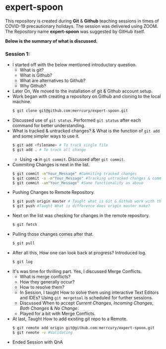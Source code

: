# expert-spoon

This repository is created during __Git__ & __Github__ teaching sessions in times of COVID-19 precautionary holidays. The session was delivered using ZOOM. The Repository name __expert-spoon__ was suggested by GitHub itself. 

__Below is the summary of what is discussed.__

### Session 1:
+ I started off with the below mentioned introductory question. 
  + What is git?
  + What is Github?
  + What are alternatives to Github?
  + Why Github?
+ Later On, We moved to the installation of git & Github account setup. 
+ Work began with creating a repository on Github and cloning to the local machine. 
  ```bash
  $ git clone git@github.com:merrcury/expert-spoon.git
  ```
+ Discussed use of `git status`. Performed `git status` after each command for better understanding. 
+ What is tracked & untracked changes? & What is the function of `git add` and some simpler ways to use it.
  ```bash
  $ git add <filename> # To track single file
  $ git add . # To track all change
  ```
  + Using __-a__ in `git commit`. Discussed after `git commit`. 
+ Commiting Changes is next in the list. 
  ```bash
  $ git commit -m"Your_Message" #Commiting tracked changes
  $ git commit -a -m"Your_Message" #Tracking untracked changes & commiting them. 
  $ git commit -am"Your_Message" #Same functionality as above
  ```
+ Pushing Changes to Remote Repository. 
  ```bash
  $ git push origin master # Taught what is Git & Github work with this command?
  $ git push #Taught What is difference does origin master make?
  ```
+ Next on the list was checking for changes in the remote repository. 
  ```bash
  $ git fetch
  ```
+ Pulling those changes comes after that. 
  ```bash 
  $ git pull
  ```
+ After all this, How one can look back at progress? Introduced log.
  ```bash
  $ git log
  ```
+ It's was time for thrilling part. Yes, I discussed Merge Conflicts. 
  + What is merge conflicts?
  + How they generally occur?
  + How to resolve them?
  + In Session, I taught How to solve them using interactive Text Editors and IDEs? Using `git mergetool` is scheduled for further sessions. 
  + Discussed When to accept _Current Changes_, _Incoming Changes_, _Both Changes_ & _No Change_. 
  + Played for a bit with Merge Conflicts. 
+ At last, Taught How to add existing git repo to a Remote. 
  ```bash 
  $ git remote add origin git@github.com:merrcury/expert-spoon.git
  $ git remote -v #Validating
  ```
+ Ended Session with QnA
